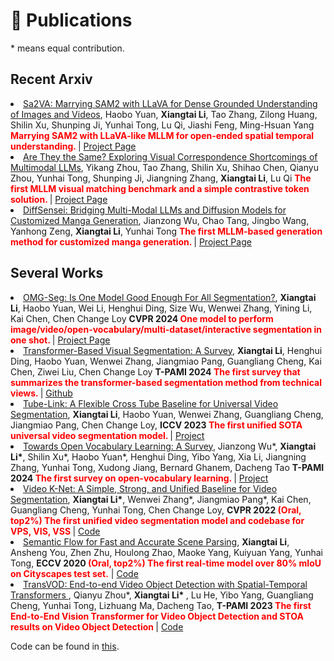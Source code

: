 # 📝 Publications  

\* means equal contribution.


## Recent Arxiv 

<li><a href="https://arxiv.org/abs/2501.04001">Sa2VA: Marrying SAM2 with LLaVA for Dense Grounded Understanding of Images and Videos</a>,  
     Haobo Yuan, <strong>Xiangtai Li</strong>, Tao Zhang, Zilong Huang, Shilin Xu, Shunping Ji, Yunhai Tong, Lu Qi, Jiashi Feng, Ming-Hsuan Yang
      <strong><span style="color:red"> Marrying SAM2 with LLaVA-like MLLM for open-ended spatial temporal understanding. </span> </strong> | <a href="https://lxtgh.github.io/project/sa2va/">Project Page</a> </li>

<li><a href="https://arxiv.org/abs/2501.04670">Are They the Same? Exploring Visual Correspondence Shortcomings of Multimodal LLMs</a>,  
    Yikang Zhou, Tao Zhang, Shilin Xu, Shihao Chen, Qianyu Zhou, Yunhai Tong, Shunping Ji, Jiangning Zhang, <strong>Xiangtai Li</strong>, Lu Qi
      <strong><span style="color:red"> The first MLLM visual matching benchmark and a simple contrastive token solution. </span> </strong> | <a href="https://zhouyiks.github.io/projects/CoLVA/">Project Page</a> </li>

<li><a href="https://arxiv.org/abs/2412.07589">DiffSensei: Bridging Multi-Modal LLMs and Diffusion Models for Customized Manga Generation</a>,  
     Jianzong Wu, Chao Tang, Jingbo Wang, Yanhong Zeng, <strong>Xiangtai Li</strong>, Yunhai Tong
      <strong> <span style="color:red"> The first MLLM-based generation method for customized manga generation. </span> </strong> | <a href="https://jianzongwu.github.io/projects/diffsensei/">Project Page</a> </li>


## Several Works


<li><a href="https://arxiv.org/abs/2401.10229">OMG-Seg: Is One Model Good Enough For All Segmentation?</a>,  
     <strong>Xiangtai Li</strong>, Haobo Yuan, Wei Li, Henghui Ding, Size Wu, Wenwei Zhang, Yining Li, Kai Chen, Chen Change Loy
      <strong>CVPR 2024 <span style="color:red"> One model to perform image/video/open-vocabulary/multi-dataset/interactive segmentation in one shot. </span> </strong> | <a href=" https://lxtgh.github.io/project/omg_seg/">Project Page</a> </li>

<li><a href="https://arxiv.org/abs/2304.09854">Transformer-Based Visual Segmentation: A Survey</a>,  
     <strong>Xiangtai Li</strong>, Henghui Ding, Haobo Yuan, Wenwei Zhang, Jiangmiao Pang, Guangliang Cheng, Kai Chen, Ziwei Liu, Chen Change Loy
      <strong>T-PAMI 2024 <span style="color:red"> The first survey that summarizes the transformer-based segmentation method from technical views. </span> </strong> | <a href="https://github.com/lxtGH/Awesome-Segmentation-With-Transformer">Github</a> </li>

<li><a href="https://arxiv.org/abs/2303.12782">Tube-Link: A Flexible Cross Tube Baseline for Universal Video Segmentation</a>,  
      <strong>Xiangtai Li</strong>, Haobo Yuan, Wenwei Zhang, Guangliang Cheng, Jiangmiao Pang, Chen Change Loy,
      <strong>ICCV 2023 <span style="color:red"> The first unified SOTA universal video segmentation model. </span> </strong> | <a href="https://github.com/lxtGH/Tube-Link">Project</a> </li>

<li><a href="https://ieeexplore.ieee.org/document/10420487">Towards Open Vocabulary Learning: A Survey</a>,  
     Jianzong Wu*,   <strong>Xiangtai Li*</strong>, Shilin Xu*,  Haobo Yuan*, Henghui Ding, Yibo Yang, Xia Li, Jiangning Zhang, Yunhai Tong, Xudong Jiang, Bernard Ghanem, Dacheng Tao
      <strong>T-PAMI 2024 <span style="color:red"> The first survey on open-vocabulary learning. </span> </strong> | <a href="https://github.com/jianzongwu/Awesome-Open-Vocabulary">Project</a> </li>

<li><a href="https://arxiv.org/abs/2204.04656">Video K-Net: A Simple, Strong, and Unified Baseline for Video Segmentation</a>,  
      <strong>Xiangtai Li*</strong>, Wenwei Zhang*, Jiangmiao Pang*, Kai Chen, Guangliang Cheng, Yunhai Tong, Chen Change Loy,
      <strong>CVPR 2022 <span style="color:red">(Oral, top2%) The first unified video segmentation model and codebase for VPS, VIS, VSS</span> </strong> | <a href="https://github.com/lxtGH/Video-K-Net">Code</a> </li>

<li><a href="https://arxiv.org/abs/2002.10120">Semantic Flow for Fast and Accurate Scene Parsing</a>,  
      <strong>Xiangtai Li</strong>, Ansheng You, Zhen Zhu, Houlong Zhao, Maoke Yang, Kuiyuan Yang, Yunhai Tong,
      <strong>ECCV 2020 <span style="color:red">(Oral, top2%) The first real-time model over 80% mIoU on Cityscapes test set.</span></strong> | <a href="https://github.com/lxtGH/SFSegNets">Code</a> </li>

<li><a href="https://arxiv.org/abs/2201.05047"> TransVOD: End-to-end Video Object Detection with Spatial-Temporal Transformers </a>,  
    Qianyu Zhou*,  <strong> Xiangtai Li* </strong>, Lu He, Yibo Yang, Guangliang Cheng, Yunhai Tong, Lizhuang Ma, Dacheng Tao,
      <strong>T-PAMI 2023 <span style="color:red"> The first End-to-End Vision Transformer for Video Object Detection and STOA results on Video Object Detection </span> </strong> | <a href="https://github.com/SJTU-LuHe/TransVOD">Code</a> </li>

Code can be found in [this](https://github.com/lxtGH).